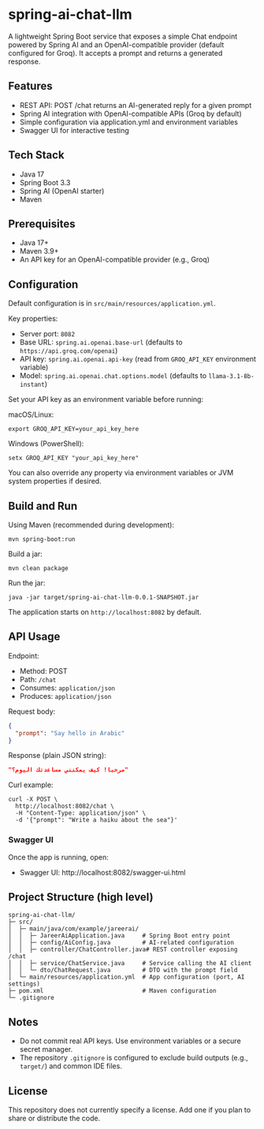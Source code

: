 # spring-ai-chat-llm

A lightweight Spring Boot service that exposes a simple Chat endpoint powered by Spring AI and an OpenAI-compatible provider (default configured for Groq). It accepts a prompt and returns a generated response.

## Features
- REST API: POST /chat returns an AI-generated reply for a given prompt
- Spring AI integration with OpenAI-compatible APIs (Groq by default)
- Simple configuration via application.yml and environment variables
- Swagger UI for interactive testing

## Tech Stack
- Java 17
- Spring Boot 3.3
- Spring AI (OpenAI starter)
- Maven

## Prerequisites
- Java 17+
- Maven 3.9+
- An API key for an OpenAI-compatible provider (e.g., Groq)

## Configuration
Default configuration is in `src/main/resources/application.yml`.

Key properties:
- Server port: `8082`
- Base URL: `spring.ai.openai.base-url` (defaults to `https://api.groq.com/openai`)
- API key: `spring.ai.openai.api-key` (read from `GROQ_API_KEY` environment variable)
- Model: `spring.ai.openai.chat.options.model` (defaults to `llama-3.1-8b-instant`)

Set your API key as an environment variable before running:

macOS/Linux:
```
export GROQ_API_KEY=your_api_key_here
```
Windows (PowerShell):
```
setx GROQ_API_KEY "your_api_key_here"
```

You can also override any property via environment variables or JVM system properties if desired.

## Build and Run
Using Maven (recommended during development):
```
mvn spring-boot:run
```

Build a jar:
```
mvn clean package
```
Run the jar:
```
java -jar target/spring-ai-chat-llm-0.0.1-SNAPSHOT.jar
```

The application starts on `http://localhost:8082` by default.

## API Usage
Endpoint:
- Method: POST
- Path: `/chat`
- Consumes: `application/json`
- Produces: `application/json`

Request body:
```json
{
  "prompt": "Say hello in Arabic"
}
```

Response (plain JSON string):
```json
"مرحبا! كيف يمكنني مساعدتك اليوم؟"
```

Curl example:
```
curl -X POST \
  http://localhost:8082/chat \
  -H "Content-Type: application/json" \
  -d '{"prompt": "Write a haiku about the sea"}'
```

### Swagger UI
Once the app is running, open:
- Swagger UI: http://localhost:8082/swagger-ui.html

## Project Structure (high level)
```
spring-ai-chat-llm/
├─ src/
│  ├─ main/java/com/example/jareerai/
│  │  ├─ JareerAiApplication.java     # Spring Boot entry point
│  │  ├─ config/AiConfig.java         # AI-related configuration
│  │  ├─ controller/ChatController.java# REST controller exposing /chat
│  │  ├─ service/ChatService.java     # Service calling the AI client
│  │  └─ dto/ChatRequest.java         # DTO with the prompt field
│  └─ main/resources/application.yml  # App configuration (port, AI settings)
├─ pom.xml                            # Maven configuration
└─ .gitignore
```

## Notes
- Do not commit real API keys. Use environment variables or a secure secret manager.
- The repository `.gitignore` is configured to exclude build outputs (e.g., `target/`) and common IDE files.

## License
This repository does not currently specify a license. Add one if you plan to share or distribute the code.
